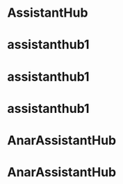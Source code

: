 # AssistantHub
# assistanthub1
# assistanthub1
# assistanthub1
# AnarAssistantHub
# AnarAssistantHub
